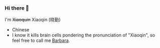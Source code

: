 ### Hi there 👋

I'm ~~Xiaoquin~~ Xiaoqin (晓勤)

<!--
**psykokwak4/psykokwak4** is a ✨ _special_ ✨ repository because its `README.md` (this file) appears on your GitHub profile.

Here are some ideas to get you started:
-->

- Chinese
- I know it kills brain cells pondering the pronunciation of "Xiaoqin", so feel free to call me [Barbara](https://en.wikipedia.org/wiki/Barbara_McClintock).
